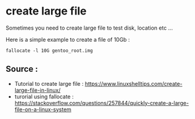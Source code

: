 # create large file

Sometimes you need to create large file to test disk, location etc ...

Here is a simple example to create a file of 10Gb :
```
fallocate -l 10G gentoo_root.img
```

## Source :

- Tutorial to create large file : https://www.linuxshelltips.com/create-large-file-in-linux/
- turorial using fallocate : https://stackoverflow.com/questions/257844/quickly-create-a-large-file-on-a-linux-system